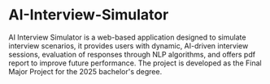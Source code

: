 # AI-Interview-Simulator
AI Interview Simulator is a web-based application designed to simulate interview scenarios, it provides users with dynamic, AI-driven interview sessions, evaluation of responses through NLP algorithms, and offers pdf report to improve future performance. The project is developed as the Final Major Project for the 2025 bachelor's degree.
